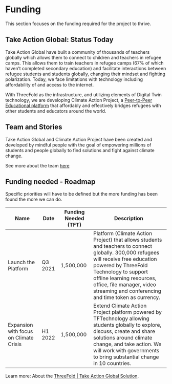 # Funding 

This section focuses on the funding required for the project to thrive. 

## Take Action Global: Status Today 

Take Action Global have built a community of thousands of teachers globally which allows them to connect to children and teachers in refugee camps. This allows them to train teachers in refugee camps (67% of which haven’t completed secondary education) and facilitate interactions between refugee students and students globally, changing their mindset and fighting polarization. Today, we face limitations with technology including affordability of and access to the internet.

With ThreeFold as the infrastructure, and utilizing elements of Digital Twin technology, we are developing Climate Action Project, a [Peer-to-Peer Educational platform](tag_digital_twin) that affordably and effectively bridges refugees with other students and educators around the world.

## Team and Stories 

Take Action Global and Climate Action Project have been created and developed by mindful people with the goal of empowering millions of students and people globally to find solutions and fight against climate change. 

See more about the team [here](threefold_internal:tag_team)

## Funding needed - Roadmap

Specific priorities will have to be defined but the more funding has been found the more we can do.

| Name           | Date          | Funding Needed (TFT)                                      | Description                                                         |
| -------------  | ------------- | ---------------------------------------------------       | ------------------------------------------------------------------- |
| Launch the Platform | Q3 2021| 1,500,000         | Platform (Climate Action Project) that allows students and teachers to connect globally. 300,000 refugees will receive free education powered by ThreeFold Technology to support offline learning resources, office, file manager, video streaming and conferencing and time token as currency.                                     |
| Expansion with focus on Climate Crisis | H1 2022| 1,500,000         | 	Extend Climate Action Project platform powered by TFTechnology allowing students globally to explore, discuss, create and share solutions around climate change, and take action. We will work with governments to bring substantial change in 10 countries.                                     |

Learn more: 
About the [ThreeFold | Take Action Global Solution](the_solution_intro).
